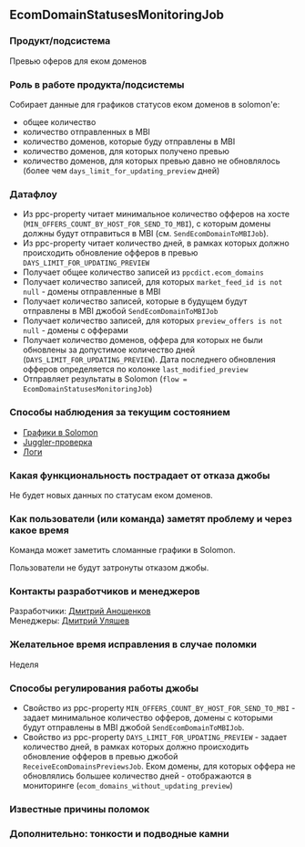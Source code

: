 ## EcomDomainStatusesMonitoringJob

### Продукт/подсистема

Превью оферов для еком доменов


### Роль в работе продукта/подсистемы

Собирает данные для графиков статусов еком доменов в solomon'е:
- общее количество
- количество отправленных в MBI
- количество доменов, которые буду отправлены в MBI
- количество доменов, для которых получено превью
- количество доменов, для которых превью давно не обновлялось (более чем ```days_limit_for_updating_preview``` дней)


### Датафлоу

- Из ppc-property читает минимальное количество офферов на хосте (```MIN_OFFERS_COUNT_BY_HOST_FOR_SEND_TO_MBI```), с которым домены должны будут отправиться в MBI (см. ```SendEcomDomainToMBIJob```).
- Из ppc-property читает количество дней, в рамках которых должно происходить обновление офферов в превью ```DAYS_LIMIT_FOR_UPDATING_PREVIEW```
- Получает общее количество записей из ```ppcdict.ecom_domains```
- Получает количество записей, для которых ```market_feed_id is not null```  - домены отправленные в MBI
- Получает количество записей, которые в будущем будут отправлены в MBI джобой ```SendEcomDomainToMBIJob```
- Получает количество записей, для которых ```preview_offers is not null```  - домены с офферами
- Получает количество доменов, оффера для которых не были обновлены за допустимое количество дней (```DAYS_LIMIT_FOR_UPDATING_PREVIEW```). Дата последнего обновления офферов определяется по колонке ```last_modified_preview```
- Отправляет результаты в Solomon (```flow = EcomDomainStatusesMonitoringJob```)


### Способы наблюдения за текущим состоянием

- [Графики в Solomon](https://nda.ya.ru/t/TLOaU90r4VswGo)
- [Juggler-проверка](https://juggler.yandex-team.ru/check_details/?host=checks_auto.direct.yandex.ru&service=jobs.EcomDomainStatusesMonitoringJob.working.production)
- [Логи](https://direct.yandex.ru/logviewer/short/4hIy-6yJ4VsuKA)


### Какая функциональность пострадает от отказа джобы

Не будет новых данных по статусам еком доменов.


### Как пользователи (или команда) заметят проблему и через какое время

Команда может заметить сломанные графики в Solomon.

Пользователи не будут затронуты отказом джобы.


### Контакты разработчиков и менеджеров

Разработчики: [Дмитрий Анощенков](https://staff.yandex-team.ru/dmitanosh) <br/>
Менеджеры: [Дмитрий Уляшев](https://staff.yandex-team.ru/ulyashevda)

### Желательное время исправления в случае поломки

Неделя


### Способы регулирования работы джобы

- Свойство из ppc-property ```MIN_OFFERS_COUNT_BY_HOST_FOR_SEND_TO_MBI``` - задает минимальное количество офферов, домены с которыми будут отправлены в MBI джобой ```SendEcomDomainToMBIJob```.
- Свойство из ppc-property ```DAYS_LIMIT_FOR_UPDATING_PREVIEW``` - задает количество дней, в рамках которых должно происходить обновление офферов в превью джобой ```ReceiveEcomDomainsPreviewsJob```. Еком домены, для которых оффера не обновлялись большее количество дней - отображаются в мониторинге (```ecom_domains_without_updating_preview```)

### Известные причины поломок


### Дополнительно: тонкости и подводные камни
